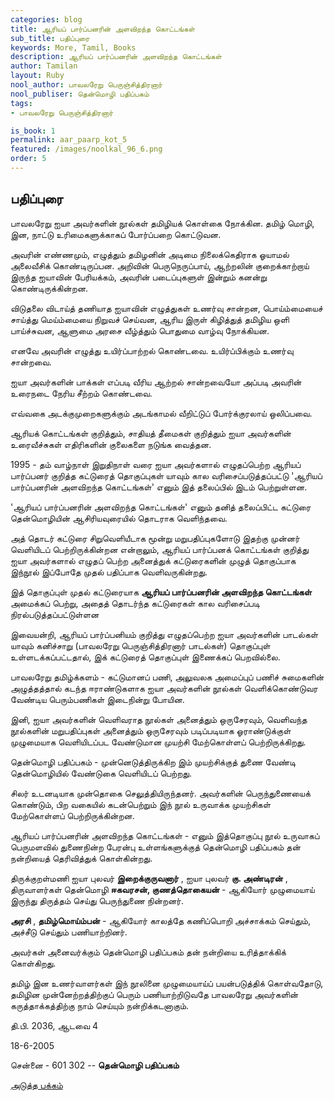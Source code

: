 ```yaml
---
categories: blog
title: ஆரியப் பார்ப்பனரின் அளவிறந்த கொட்டங்கள்
sub_title: பதிப்புரை
keywords: More, Tamil, Books
description: ஆரியப் பார்ப்பனரின் அளவிறந்த கொட்டங்கள்
author: Tamilan
layout: Ruby
nool_author: பாவலரேறு பெருஞ்சித்திரனார் 
nool_publiser: தென்மொழி பதிப்பகம்
tags:
- பாவலரேறு பெருஞ்சித்திரனார் 

is_book: 1
permalink: aar_paarp_kot_5
featured: /images/noolkal_96_6.png
order: 5
---
```



## பதிப்புரை

பாவலரேறு ஐயா அவர்களின் நூல்கள் தமிழியக் கொள்கை நோக்கின. தமிழ் மொழி, இன, நாட்டு உரிமைகளுக்காகப் போர்ப்பறை கொட்டுவன.

அவரின் எண்ணமும், எழுத்தும் தமிழனின் அடிமை நிலைக்கெதிராக ஓயாமல் அலைவீசிக் கொண்டிருப்பன. அறிவின் பெருநெருப்பாய், ஆற்றலின் குறைக்காற்றாய் இருந்த ஐயாவின் பேரியக்கம், அவரின் படைப்புகளுள் இன்றும் கனன்று கொண்டிருக்கின்றன.

விடுதலை விடாய்த் தணியாத ஐயாவின் எழுத்துகள் உணர்வு சான்றன, பொய்ம்மையைச் சாய்த்து மெய்ம்மையை நிறுவச் செய்வன, ஆரிய இருள் கிழித்துத் தமிழிய ஒளி பாய்ச்சுவன, ஆளுமை அரசை வீழ்த்தும் பொதுமை வாழ்வு நோக்கியன.

எனவே அவரின் எழுத்து உயிர்ப்பாற்றல் கொண்டவை. உயிர்ப்பிக்கும் உணர்வு சான்றவை.

ஐயா அவர்களின் பாக்கள் எப்படி வீரிய ஆற்றல் சான்றவையோ அப்படி அவரின் உரைநடை நேரிய சீற்றம் கொண்டவை.

எவ்வகை அடக்குமுறைகளுக்கும் அடங்காமல் வீறிட்டுப் போர்க்குரலாய் ஒலிப்பவை.

ஆரியக் கொட்டங்கள் குறித்தும், சாதியத் தீமைகள் குறித்தும் ஐயா அவர்களின் உரைவீச்சுகள் எதிரிகளின் குலைகளை நடுங்க வைத்தன.

1995 - தம் வாழ்நாள் இறுதிநாள் வரை ஐயா அவர்களால் எழுதப்பெற்ற ஆரியப் பார்ப்பனர் குறித்த கட்டுரைத் தொகுப்புகள் யாவும் கால வரிசைப்படுத்தப்பட்டு 'ஆரியப் பார்ப்பனரின் அளவிறந்த கொட்டங்கள்' எனும் இத் தலைப்பில் இடம் பெற்றுள்ளன. ﻿

'ஆரியப் பார்ப்பனரின் அளவிறந்த கொட்டங்கள்' எனும் தனித் தலைப்பிட்ட கட்டுரை தென்மொழியின் ஆசிரியவுரையில் தொடராக வெளிந்தவை.

அத் தொடர் கட்டுரை சிறுவெளியீடாக மூன்று மறுபதிப்புகளோடு இதற்கு முன்னர் வெளியிடப் பெற்றிருக்கின்றன என்றாலும், ஆரியப் பார்ப்பனக் கொட்டங்கள் குறித்து ஐயா அவர்களால் எழுதப் பெற்ற அனைத்துக் கட்டுரைகளின் முழுத் தொகுப்பாக இந்நூல் இப்போதே முதல் பதிப்பாக வெளிவருகின்றது.

இத் தொகுப்புள் முதல் கட்டுரையாக **ஆரியப் பார்ப்பனரின் அளவிறந்த கொட்டங்கள்** அமைக்கப் பெற்று, அதைத் தொடர்ந்த கட்டுரைகள் கால வரிசைப்படி நிரல்படுத்தப்பட்டுள்ளன

இவையன்றி, ஆரியப் பார்ப்பனியம் குறித்து எழுதப்பெற்ற ஐயா அவர்களின் பாடல்கள் யாவும் கனிச்சாறு (பாவலரேறு பெருஞ்சித்திரனார் பாடல்கள்) தொகுப்புள் உள்ளடக்கப்பட்டதால், இக் கட்டுரைத் தொகுப்புள் இணைக்கப் பெறவில்லை.

பாவலரேறு தமிழ்க்களம் - கட்டுமானப் பணி, அலுவலக அமைப்புப் பணிச் சுமைகளின் அழுத்தத்தால் கடந்த ஈராண்டுகளாக ஐயா அவர்களின் நூல்கள் வெளிக்கொண்டுவர வேண்டிய பெரும்பணிகள் இடைநின்று போயின.

இனி, ஐயா அவர்களின் வெளிவராத நூல்கள் அனைத்தும் ஒருசேரவும், வெளிவந்த நூல்களின் மறுபதிப்புகள் அனைத்தும் ஒருசேரவும் படிப்படியாக ஓராண்டுக்குள் முழுமையாக வெளியிடப்பட வேண்டுமான முயற்சி மேற்கொள்ளப் பெற்றிருக்கிறது.

தென்மொழி பதிப்பகம் - முன்னெடுத்திருக்கிற இம் முயற்சிக்குத் துணை வேண்டி தென்மொழியில் வேண்டுகை வெளியிடப் பெற்றது.

சிலர் உடனடியாக முன்தொகை செலுத்தியிருந்தனர். அவர்களின் பெருந்துணையைக் கொண்டும், பிற வகையில் கடன்பெற்றும் இந் நூல் உருவாக்க முயற்சிகள் மேற்கொள்ளப் பெற்றிருக்கின்றன. ﻿

ஆரியப் பார்ப்பனரின் அளவிறந்த கொட்டங்கள் - எனும் இத்தொகுப்பு நூல் உருவாகப் பெருமளவில் துணைநின்ற பேரன்பு உள்ளங்களுக்குத் தென்மொழி பதிப்பகம் தன் நன்றியைத் தெரிவித்துக் கொள்கின்றது.

திருக்குறள்மணி ஐயா புலவர் **இறைக்குருவனார்** , ஐயா புலவர் **கு. அண்டிரன்** , திருவாளர்கள் தென்மொழி **ஈகவரசன், குணத்தொகையன்** \- ஆகியோர் முழுமையாய் இருந்து திருத்தம் செய்து பெருந்துணை நின்றனர்.

**அரசி** , **தமிழ்மொய்ம்பன்** \- ஆகியோர் காலத்தே கணிப்பொறி அச்சாக்கம் செய்தும், அச்சீடு செய்தும் பணியாற்றினர்.

அவர்கள் அனைவர்க்கும் தென்மொழி பதிப்பகம் தன் நன்றியை உரித்தாக்கிக் கொள்கிறது.

தமிழ் இன உணர்வாளர்கள் இந் நூலினை முழுமையாய்ப் பயன்படுத்திக் கொள்வதோடு, தமிழின முன்னேற்றத்திற்குப் பெரும் பணியாற்றிடுவதே பாவலரேறு அவர்களின் கருத்தாக்கத்திற்கு நாம் செய்யும் நன்றிக்கடனாகும்.

தி.பி. 2036, ஆடவை 4

18-6-2005

சென்னை - 601 302 -- **தென்மொழி பதிப்பகம்**

[அடுத்த பக்கம்](aar_paarp_kot_6)